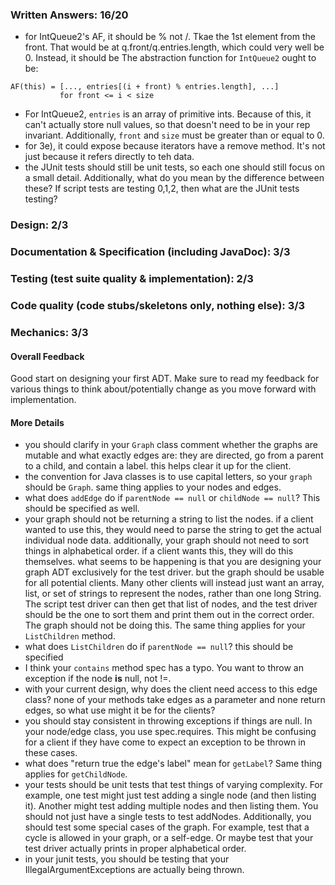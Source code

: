 ### Written Answers: 16/20
- for IntQueue2's AF, it should be % not /. Tkae the 1st element from the front. That would be at q.front/q.entries.length, which could very well be 0. Instead, it should be The abstraction function for `IntQueue2` ought to be:
```
AF(this) = [..., entries[(i + front) % entries.length], ...]
           for front <= i < size
```

- For IntQueue2, `entries` is an array of primitive ints. Because of this, it can't actually store null values, so that doesn't need to be in your rep invariant. Additionally, `front` and `size` must be greater than or equal to 0.
- for 3e), it could expose because iterators have a remove method. It's not just because it refers directly to teh data.
- the JUnit tests should still be unit tests, so each one should still focus on a small detail. Additionally, what do you mean by the difference between these? If script tests are testing 0,1,2, then what are the JUnit tests testing?
### Design: 2/3

### Documentation & Specification (including JavaDoc): 3/3

### Testing (test suite quality & implementation): 2/3

### Code quality (code stubs/skeletons only, nothing else): 3/3

### Mechanics: 3/3

#### Overall Feedback

Good start on designing your first ADT. Make sure to read my feedback for various things to think about/potentially change as you move forward with implementation.

#### More Details
- you should clarify in your `Graph` class comment whether the graphs are mutable and what exactly edges are: they are directed, go from a parent to a child, and contain a label. this helps clear it up for the client.
- the convention for Java classes is to use capital letters, so your `graph` should be `Graph`. same thing applies to your nodes and edges.
- what does `addEdge` do if `parentNode == null` or `childNode == null`? This should be specified as well.
- your graph should not be returning a string to list the nodes. if a client wanted to use this, they would need to parse the string to get the actual individual node data. additionally, your graph should not need to sort things in alphabetical order. if a client wants this, they will do this themselves. what seems to be happening is that you are designing your graph ADT exclusively for the test driver. but the graph should be usable for all potential clients. Many other clients will instead just want an array, list, or set of strings to represent the nodes, rather than one long String. The script test driver can then get that list of nodes, and the test driver should be the one to sort them and print them out in the correct order. The graph should not be doing this. The same thing applies for your `ListChildren` method.
- what does `ListChildren` do if `parentNode == null`? this should be specified
- I think your `contains` method spec has a typo. You want to throw an exception if the node **is** null, not !=.
- with your current design, why does the client need access to this edge class? none of your methods take edges as a parameter and none return edges, so what use might it be for the clients?
- you should stay consistent in throwing exceptions if things are null. In your node/edge class, you use spec.requires. This might be confusing for a client if they have come to expect an exception to be thrown in these cases.
- what does "return true the edge's label" mean for `getLabel`? Same thing applies for `getChildNode`.
- your tests should be unit tests that test things of varying complexity. For example, one test might just test adding a single node (and then listing it). Another might test adding multiple nodes and then listing them. You should not just have a single tests to test addNodes. Additionally, you should test some special cases of the graph. For example, test that a cycle is allowed in your graph, or a self-edge. Or maybe test that your test driver actually prints in proper alphabetical order.
- in your junit tests, you should be testing that your IllegalArgumentExceptions are actually being thrown.